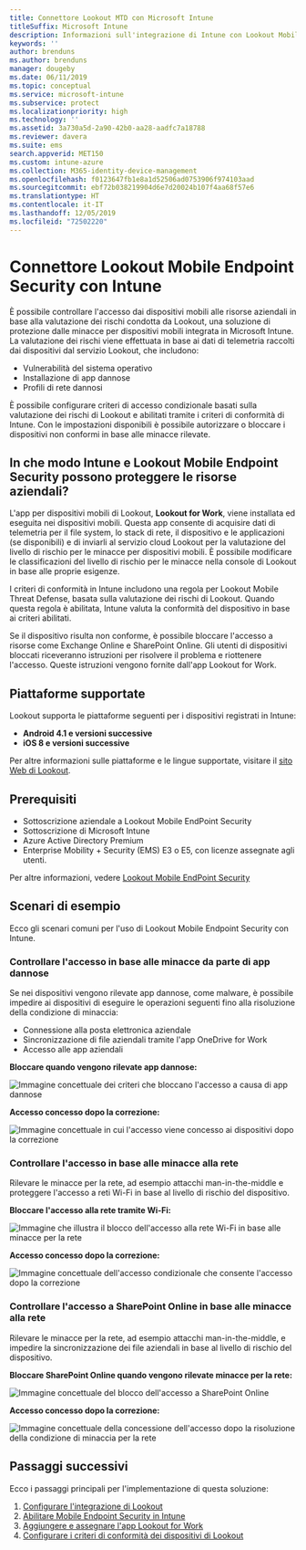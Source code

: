 ```yaml
---
title: Connettore Lookout MTD con Microsoft Intune
titleSuffix: Microsoft Intune
description: Informazioni sull'integrazione di Intune con Lookout Mobile Threat Defense (MTD) per controllare l'accesso dei dispositivi mobili alle risorse aziendali.
keywords: ''
author: brenduns
ms.author: brenduns
manager: dougeby
ms.date: 06/11/2019
ms.topic: conceptual
ms.service: microsoft-intune
ms.subservice: protect
ms.localizationpriority: high
ms.technology: ''
ms.assetid: 3a730a5d-2a90-42b0-aa28-aadfc7a18788
ms.reviewer: davera
ms.suite: ems
search.appverid: MET150
ms.custom: intune-azure
ms.collection: M365-identity-device-management
ms.openlocfilehash: f0123647fb1e8a1d52506ad0753906f974103aad
ms.sourcegitcommit: ebf72b038219904d6e7d20024b107f4aa68f57e6
ms.translationtype: HT
ms.contentlocale: it-IT
ms.lasthandoff: 12/05/2019
ms.locfileid: "72502220"
---
```

# <a name="lookout-mobile-endpoint-security-connector-with-intune"></a>Connettore Lookout Mobile Endpoint Security con Intune

È possibile controllare l'accesso dai dispositivi mobili alle risorse aziendali in base alla valutazione dei rischi condotta da Lookout, una soluzione di protezione dalle minacce per dispositivi mobili integrata in Microsoft Intune. La valutazione dei rischi viene effettuata in base ai dati di telemetria raccolti dai dispositivi dal servizio Lookout, che includono:
- Vulnerabilità del sistema operativo
- Installazione di app dannose
- Profili di rete dannosi

È possibile configurare criteri di accesso condizionale basati sulla valutazione dei rischi di Lookout e abilitati tramite i criteri di conformità di Intune. Con le impostazioni disponibili è possibile autorizzare o bloccare i dispositivi non conformi in base alle minacce rilevate.

## <a name="how-do-intune-and-lookout-mobile-endpoint-security-help-protect-company-resources"></a>In che modo Intune e Lookout Mobile Endpoint Security possono proteggere le risorse aziendali?
L'app per dispositivi mobili di Lookout, **Lookout for Work**, viene installata ed eseguita nei dispositivi mobili. Questa app consente di acquisire dati di telemetria per il file system, lo stack di rete, il dispositivo e le applicazioni (se disponibili) e di inviarli al servizio cloud Lookout per la valutazione del livello di rischio per le minacce per dispositivi mobili. È possibile modificare le classificazioni del livello di rischio per le minacce nella console di Lookout in base alle proprie esigenze.  

I criteri di conformità in Intune includono una regola per Lookout Mobile Threat Defense, basata sulla valutazione dei rischi di Lookout. Quando questa regola è abilitata, Intune valuta la conformità del dispositivo in base ai criteri abilitati.

Se il dispositivo risulta non conforme, è possibile bloccare l'accesso a risorse come Exchange Online e SharePoint Online. Gli utenti di dispositivi bloccati riceveranno istruzioni per risolvere il problema e riottenere l'accesso. Queste istruzioni vengono fornite dall'app Lookout for Work.

## <a name="supported-platforms"></a>Piattaforme supportate  
Lookout supporta le piattaforme seguenti per i dispositivi registrati in Intune:
* **Android 4.1 e versioni successive**  
* **iOS 8 e versioni successive**  

Per altre informazioni sulle piattaforme e le lingue supportate, visitare il [sito Web di Lookout](https://personal.support.lookout.com/hc/articles/114094140253).  

## <a name="prerequisites"></a>Prerequisiti
* Sottoscrizione aziendale a Lookout Mobile EndPoint Security  
* Sottoscrizione di Microsoft Intune
* Azure Active Directory Premium
* Enterprise Mobility + Security (EMS) E3 o E5, con licenze assegnate agli utenti.  

Per altre informazioni, vedere [Lookout Mobile EndPoint Security](https://www.lookout.com/products/mobile-endpoint-security)

## <a name="sample-scenarios"></a>Scenari di esempio

Ecco gli scenari comuni per l'uso di Lookout Mobile Endpoint Security con Intune.

### <a name="control-access-based-on-threats-from-malicious-apps"></a>Controllare l'accesso in base alle minacce da parte di app dannose
Se nei dispositivi vengono rilevate app dannose, come malware, è possibile impedire ai dispositivi di eseguire le operazioni seguenti fino alla risoluzione della condizione di minaccia:
* Connessione alla posta elettronica aziendale
* Sincronizzazione di file aziendali tramite l'app OneDrive for Work
* Accesso alle app aziendali

**Bloccare quando vengono rilevate app dannose:**

![Immagine concettuale dei criteri che bloccano l'accesso a causa di app dannose](./media/lookout-mobile-threat-defense-connector/malicious-apps-blocked.png)

**Accesso concesso dopo la correzione:**

![Immagine concettuale in cui l'accesso viene concesso ai dispositivi dopo la correzione](./media/lookout-mobile-threat-defense-connector/malicious-apps-unblocked.png)

### <a name="control-access-based-on-threat-to-network"></a>Controllare l'accesso in base alle minacce alla rete
Rilevare le minacce per la rete, ad esempio attacchi man-in-the-middle e proteggere l'accesso a reti Wi-Fi in base al livello di rischio del dispositivo.

**Bloccare l'accesso alla rete tramite Wi-Fi:**

![Immagine che illustra il blocco dell'accesso alla rete Wi-Fi in base alle minacce per la rete](./media/lookout-mobile-threat-defense-connector/network-wifi-blocked.png)

**Accesso concesso dopo la correzione:**

![Immagine concettuale dell'accesso condizionale che consente l'accesso dopo la correzione](./media/lookout-mobile-threat-defense-connector/network-wifi-unblocked.png)
### <a name="control-access-to-sharepoint-online-based-on-threat-to-network"></a>Controllare l'accesso a SharePoint Online in base alle minacce alla rete

Rilevare le minacce per la rete, ad esempio attacchi man-in-the-middle, e impedire la sincronizzazione dei file aziendali in base al livello di rischio del dispositivo.

**Bloccare SharePoint Online quando vengono rilevate minacce per la rete:**

![Immagine concettuale del blocco dell'accesso a SharePoint Online](./media/lookout-mobile-threat-defense-connector/network-spo-blocked.png)


**Accesso concesso dopo la correzione:**

![Immagine concettuale della concessione dell'accesso dopo la risoluzione della condizione di minaccia per la rete](./media/lookout-mobile-threat-defense-connector/network-spo-unblocked.png)

## <a name="next-steps"></a>Passaggi successivi
Ecco i passaggi principali per l'implementazione di questa soluzione:
1. [Configurare l'integrazione di Lookout](lookout-mtd-connector-integration.md)
2. [Abilitare Mobile Endpoint Security in Intune](mtd-connector-enable.md)
3. [Aggiungere e assegnare l'app Lookout for Work](mtd-apps-ios-app-configuration-policy-add-assign.md)
4. [Configurare i criteri di conformità dei dispositivi di Lookout](mtd-device-compliance-policy-create.md)
